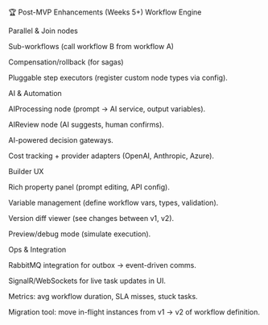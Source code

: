 🏆 Post-MVP Enhancements (Weeks 5+)
Workflow Engine

Parallel & Join nodes

Sub-workflows (call workflow B from workflow A)

Compensation/rollback (for sagas)

Pluggable step executors (register custom node types via config).

AI & Automation

AIProcessing node (prompt → AI service, output variables).

AIReview node (AI suggests, human confirms).

AI-powered decision gateways.

Cost tracking + provider adapters (OpenAI, Anthropic, Azure).

Builder UX

Rich property panel (prompt editing, API config).

Variable management (define workflow vars, types, validation).

Version diff viewer (see changes between v1, v2).

Preview/debug mode (simulate execution).

Ops & Integration

RabbitMQ integration for outbox → event-driven comms.

SignalR/WebSockets for live task updates in UI.

Metrics: avg workflow duration, SLA misses, stuck tasks.

Migration tool: move in-flight instances from v1 → v2 of workflow definition.
